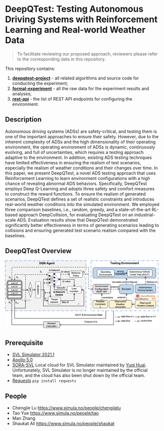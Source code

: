 # DeepQTest: Testing Autonomous Driving Systems with Reinforcement Learning and Real-world Weather Data

> To facilitate reviewing our proposed approach, reviewers please refer to the corresponding data in this repository.<br/>

This repository contains:

1. **[deepqtest-project](https://github.com/Simula-COMPLEX/DeepQTest/tree/main/deepqtest-project)** - all related algorithms and source code for conducting the experiment;
2. **[formal-experiment](https://github.com/Simula-COMPLEX/DeepQTest/tree/main/formal-experiment)** - all the raw data for the experiment results and analyses;
3. **[rest-api](https://github.com/Simula-COMPLEX/DeepQTest/tree/main/rest-api)** - the list of REST API endpoints for configuring the environment.

## Description

Autonomous driving systems (ADSs) are safety-critical, and testing them is one of the important approaches to ensure their safety. However, due to the inherent complexity of ADSs and the high dimensionality of their operating environment, the operating environment of ADSs is dynamic, continuously evolving, and full of uncertainties, which requires a testing approach adaptive to the environment. In addition, existing ADS testing techniques have limited effectiveness in ensuring the realism of test scenarios, especially the realism of weather conditions and their changes over time. In this paper, we present DeepQTest, a novel ADS testing approach that uses Reinforcement Learning to learn environment configurations with a high chance of revealing abnormal ADS behaviors. Specifically, DeepQTest employs Deep Q-Learning and adopts three safety and comfort measures to construct the reward functions. To ensure the realism of generated scenarios, DeepQTest defines a set of realistic constraints and introduces real-world weather conditions into the simulated environment. We employed three comparison baselines, i.e., random, greedy, and a state-of-the-art RL-based approach DeepCollision, for evaluating DeepQTest on an industrial-scale ADS. Evaluation results show that DeepQTest demonstrated significantly better effectiveness in terms of generating scenarios leading to collisions and ensuring generated test scenario realism compared with the baselines.
 
## DeepQTest Overview

<div align=center><img src="https://github.com/Simula-COMPLEX/DeepQTest/blob/main/figures/overview.png" width="960" /></div>

## Prerequisite

- [SVL Simulator 2021.1](https://github.com/lgsvl/simulator/releases/tag/2021.1)
- [Apollo 5.0](https://github.com/ApolloAuto/apollo/releases/tag/v5.0.0)
- [SORA-SVL](https://github.com/YuqiHuai/SORA-SVL) Local cloud for SVL Simulator maintained by [Yuqi Huai](https://github.com/YuqiHuai). Unfortunately, SVL Simulator is no longer maintained by the official team, and the cloud has also been shut down by the official team.
- [Requests](https://pypi.org/project/requests/) `pip install requests`

## People

- Chengjie Lu https://www.simula.no/people/chengjielu
- Tao Yue https://www.simula.no/people/tao
- Man Zhang
- Shaukat Ali https://www.simula.no/people/shaukat
